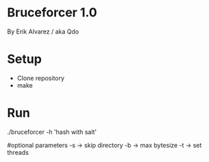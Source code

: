 # Bruceforcer 1.0
  By Erik Alvarez / aka Qdo

# Setup
 * Clone repository
 * make

# Run
 ./bruceforcer -h 'hash with salt'

#optional parameters
  -s -> skip directory
  -b <N bytes> -> max bytesize
  -t <N threads> -> set threads
